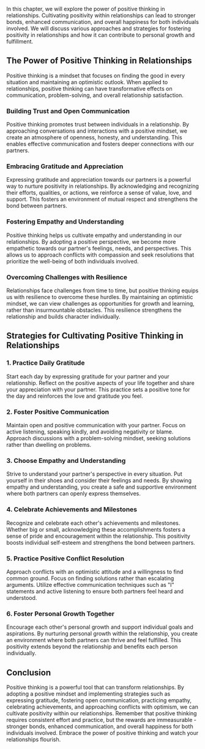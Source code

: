 
In this chapter, we will explore the power of positive thinking in relationships. Cultivating positivity within relationships can lead to stronger bonds, enhanced communication, and overall happiness for both individuals involved. We will discuss various approaches and strategies for fostering positivity in relationships and how it can contribute to personal growth and fulfillment.

The Power of Positive Thinking in Relationships
-----------------------------------------------

Positive thinking is a mindset that focuses on finding the good in every situation and maintaining an optimistic outlook. When applied to relationships, positive thinking can have transformative effects on communication, problem-solving, and overall relationship satisfaction.

### Building Trust and Open Communication

Positive thinking promotes trust between individuals in a relationship. By approaching conversations and interactions with a positive mindset, we create an atmosphere of openness, honesty, and understanding. This enables effective communication and fosters deeper connections with our partners.

### Embracing Gratitude and Appreciation

Expressing gratitude and appreciation towards our partners is a powerful way to nurture positivity in relationships. By acknowledging and recognizing their efforts, qualities, or actions, we reinforce a sense of value, love, and support. This fosters an environment of mutual respect and strengthens the bond between partners.

### Fostering Empathy and Understanding

Positive thinking helps us cultivate empathy and understanding in our relationships. By adopting a positive perspective, we become more empathetic towards our partner's feelings, needs, and perspectives. This allows us to approach conflicts with compassion and seek resolutions that prioritize the well-being of both individuals involved.

### Overcoming Challenges with Resilience

Relationships face challenges from time to time, but positive thinking equips us with resilience to overcome these hurdles. By maintaining an optimistic mindset, we can view challenges as opportunities for growth and learning, rather than insurmountable obstacles. This resilience strengthens the relationship and builds character individually.

Strategies for Cultivating Positive Thinking in Relationships
-------------------------------------------------------------

### 1. Practice Daily Gratitude

Start each day by expressing gratitude for your partner and your relationship. Reflect on the positive aspects of your life together and share your appreciation with your partner. This practice sets a positive tone for the day and reinforces the love and gratitude you feel.

### 2. Foster Positive Communication

Maintain open and positive communication with your partner. Focus on active listening, speaking kindly, and avoiding negativity or blame. Approach discussions with a problem-solving mindset, seeking solutions rather than dwelling on problems.

### 3. Choose Empathy and Understanding

Strive to understand your partner's perspective in every situation. Put yourself in their shoes and consider their feelings and needs. By showing empathy and understanding, you create a safe and supportive environment where both partners can openly express themselves.

### 4. Celebrate Achievements and Milestones

Recognize and celebrate each other's achievements and milestones. Whether big or small, acknowledging these accomplishments fosters a sense of pride and encouragement within the relationship. This positivity boosts individual self-esteem and strengthens the bond between partners.

### 5. Practice Positive Conflict Resolution

Approach conflicts with an optimistic attitude and a willingness to find common ground. Focus on finding solutions rather than escalating arguments. Utilize effective communication techniques such as "I" statements and active listening to ensure both partners feel heard and understood.

### 6. Foster Personal Growth Together

Encourage each other's personal growth and support individual goals and aspirations. By nurturing personal growth within the relationship, you create an environment where both partners can thrive and feel fulfilled. This positivity extends beyond the relationship and benefits each person individually.

Conclusion
----------

Positive thinking is a powerful tool that can transform relationships. By adopting a positive mindset and implementing strategies such as expressing gratitude, fostering open communication, practicing empathy, celebrating achievements, and approaching conflicts with optimism, we can cultivate positivity within our relationships. Remember that positive thinking requires consistent effort and practice, but the rewards are immeasurable - stronger bonds, enhanced communication, and overall happiness for both individuals involved. Embrace the power of positive thinking and watch your relationships flourish.

